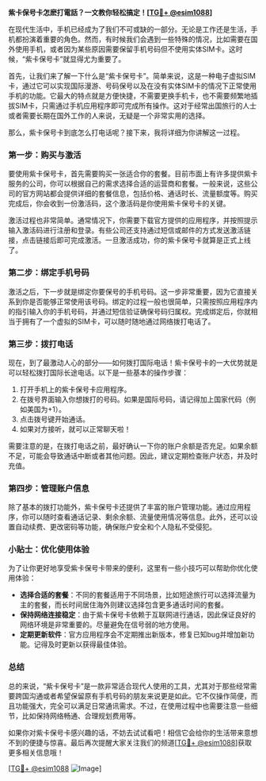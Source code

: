 **紫卡保号卡怎麽打電話？一文教你轻松搞定！[[TG💪+ @esim1088](https://t.me/s/esim1088)]**

在现代生活中，手机已经成为了我们不可或缺的一部分。无论是工作还是生活，手机都扮演着重要的角色。然而，有时候我们会遇到一些特殊的情况，比如需要在国外使用手机，或者因为某些原因需要保留手机号码但不使用实体SIM卡。这时候，“紫卡保号卡”就显得尤为重要了。

首先，让我们来了解一下什么是“紫卡保号卡”。简单来说，这是一种电子虚拟SIM卡，通过它可以实现国际漫游、号码保号以及在没有实体SIM卡的情况下正常使用手机的功能。它最大的特点就是方便快捷，不需要更换手机卡，也不需要频繁地插拔SIM卡，只需通过手机应用程序即可完成所有操作。这对于经常出国旅行的人士或者需要长期在国外工作的人来说，无疑是一个非常实用的选择。

那么，紫卡保号卡到底怎么打电话呢？接下来，我将详细为你讲解这一过程。

### 第一步：购买与激活

要使用紫卡保号卡，首先需要购买一张适合你的套餐。目前市面上有许多提供紫卡服务的公司，你可以根据自己的需求选择合适的运营商和套餐。一般来说，这些公司的官方网站都会提供详细的套餐信息，包括价格、通话时长、流量额度等。购买完成后，你会收到一份激活码，这个激活码是你使用紫卡保号卡的关键。

激活过程也非常简单。通常情况下，你需要下载官方提供的应用程序，并按照提示输入激活码进行注册和登录。有些公司还支持通过短信或邮件的方式发送激活链接，点击链接后即可完成激活。一旦激活成功，你的紫卡保号卡就算是正式上线了。

### 第二步：绑定手机号码

激活之后，下一步就是绑定你要保号的手机号码。这一步非常重要，因为它直接关系到你是否能够正常使用该号码。绑定的过程一般也很简单，只需按照应用程序内的指引输入你的手机号码，并通过短信验证确保号码归属权。完成绑定后，你就相当于拥有了一个虚拟的SIM卡，可以随时随地通过网络拨打电话了。

### 第三步：拨打电话

现在，到了最激动人心的部分——如何拨打国际电话！紫卡保号卡的一大优势就是可以轻松拨打国际长途电话。以下是一些基本的操作步骤：

1. 打开手机上的紫卡保号卡应用程序。
2. 在拨号界面输入你想拨打的号码。如果是国际号码，请记得加上国家代码（例如美国为+1）。
3. 点击拨号键开始通话。
4. 如果对方接听，就可以正常聊天啦！

需要注意的是，在拨打电话之前，最好确认一下你的账户余额是否充足。如果余额不足，可能会导致通话中断或者其他问题。因此，建议定期检查账户状态，并及时充值。

### 第四步：管理账户信息

除了基本的拨打功能外，紫卡保号卡还提供了丰富的账户管理功能。通过应用程序，你可以随时查看通话记录、剩余余额、流量使用情况等信息。此外，还可以设置自动续费、更改密码等功能，确保账户安全和个人隐私不受侵犯。

### 小贴士：优化使用体验

为了让你更好地享受紫卡保号卡带来的便利，这里有一些小技巧可以帮助你优化使用体验：

- **选择合适的套餐**：不同的套餐适用于不同场景，比如短途旅行可以选择流量为主的套餐，而长时间居住海外则建议选择包含更多通话时间的套餐。
- **保持网络连接稳定**：由于紫卡保号卡依赖于互联网进行通话，因此保证良好的网络环境是非常重要的。尽量避免在信号弱的地方使用。
- **定期更新软件**：官方应用程序会不定期推出新版本，修复已知bug并增加新功能。记得及时更新以获得最佳体验。

### 总结

总的来说，“紫卡保号卡”是一款非常适合现代人使用的工具，尤其对于那些经常需要跨国沟通或者希望保留原有手机号码的朋友来说更是如此。它不仅操作简便，而且功能强大，完全可以满足日常通讯需求。不过，在使用过程中也需要注意一些细节，比如保持网络畅通、合理规划费用等。

如果你对紫卡保号卡感兴趣的话，不妨去试试看吧！相信它会给你的生活带来意想不到的便捷与惊喜。最后再次提醒大家关注我们的频道[[TG💪+ @esim1088](https://t.me/s/esim1088)]获取更多相关信息哦！

[[TG💪+ @esim1088](https://t.me/s/esim1088) ![Image](https://i.postimg.cc/4NQfJmqS/Snipaste-2025-05-13-00-14-12.png)]